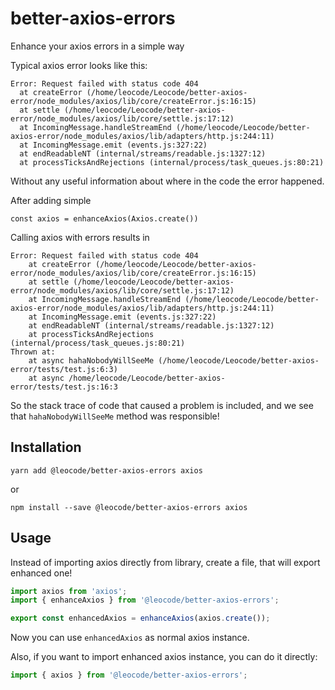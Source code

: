 # better-axios-errors

Enhance your axios errors in a simple way

Typical axios error looks like this:

```
Error: Request failed with status code 404
  at createError (/home/leocode/Leocode/better-axios-error/node_modules/axios/lib/core/createError.js:16:15)
  at settle (/home/leocode/Leocode/better-axios-error/node_modules/axios/lib/core/settle.js:17:12)
  at IncomingMessage.handleStreamEnd (/home/leocode/Leocode/better-axios-error/node_modules/axios/lib/adapters/http.js:244:11)
  at IncomingMessage.emit (events.js:327:22)
  at endReadableNT (internal/streams/readable.js:1327:12)
  at processTicksAndRejections (internal/process/task_queues.js:80:21)
```

Without any useful information about where in the code the error happened.

After adding simple

```
const axios = enhanceAxios(Axios.create())
```

Calling axios with errors results in

```
Error: Request failed with status code 404
    at createError (/home/leocode/Leocode/better-axios-error/node_modules/axios/lib/core/createError.js:16:15)
    at settle (/home/leocode/Leocode/better-axios-error/node_modules/axios/lib/core/settle.js:17:12)
    at IncomingMessage.handleStreamEnd (/home/leocode/Leocode/better-axios-error/node_modules/axios/lib/adapters/http.js:244:11)
    at IncomingMessage.emit (events.js:327:22)
    at endReadableNT (internal/streams/readable.js:1327:12)
    at processTicksAndRejections (internal/process/task_queues.js:80:21)
Thrown at:
    at async hahaNobodyWillSeeMe (/home/leocode/Leocode/better-axios-error/tests/test.js:6:3)
    at async /home/leocode/Leocode/better-axios-error/tests/test.js:16:3
```

So the stack trace of code that caused a problem is included, and we see that `hahaNobodyWillSeeMe` method was responsible!

## Installation

`yarn add @leocode/better-axios-errors axios`

or

`npm install --save @leocode/better-axios-errors axios`

## Usage

Instead of importing axios directly from library,
create a file, that will export enhanced one!

```js
import axios from 'axios';
import { enhanceAxios } from '@leocode/better-axios-errors';

export const enhancedAxios = enhanceAxios(axios.create());
```

Now you can use `enhancedAxios` as normal axios instance.

Also, if you want to import enhanced axios instance, you can do it directly:

```js
import { axios } from '@leocode/better-axios-errors';
```


